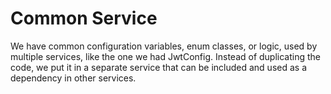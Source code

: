 # Common Service
We have common configuration variables, enum classes, or logic, used by multiple services, like the one we had JwtConfig. Instead of duplicating the code, we put it in a separate service that can be included and used as a dependency in other services.
